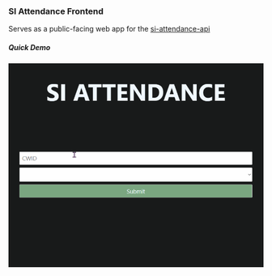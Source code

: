 ### SI Attendance Frontend

Serves as a public-facing web app for the [si-attendance-api](https://github.com/JustinStitt/si-attendance)


##### Quick Demo
![](./media/show.gif)
